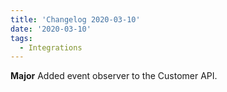 ```yaml
---
title: 'Changelog 2020-03-10'
date: '2020-03-10'
tags:
  - Integrations
---
```

**Major** Added event observer to the Customer API.
